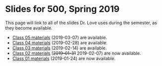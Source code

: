 # Slides for 500, Spring 2019

This page will link to all of the slides Dr. Love uses during the semester, as they become available.

- [Class 05 materials](https://github.com/THOMASELOVE/2019-500/tree/master/slides/class05) (2019-03-07) are available.
- [Class 04 materials](https://github.com/THOMASELOVE/2019-500/tree/master/slides/class04) (2019-02-28) are available.
- [Class 03 materials](https://github.com/THOMASELOVE/2019-500/tree/master/slides/class03) (2019-02-14) are available.
- [Class 02 materials](https://github.com/THOMASELOVE/2019-500/tree/master/slides/class02) (~~2019-01-31~~ 2019-02-07) are now available.
- [Class 01 materials](https://github.com/THOMASELOVE/2019-500/tree/master/slides/class01) (2019-01-24) are now available.
